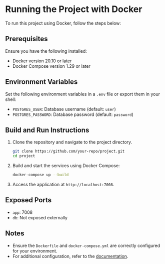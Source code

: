 # Running the Project with Docker

To run this project using Docker, follow the steps below:

## Prerequisites

Ensure you have the following installed:

- Docker version 20.10 or later
- Docker Compose version 1.29 or later

## Environment Variables

Set the following environment variables in a `.env` file or export them in your shell:

- `POSTGRES_USER`: Database username (default: `user`)
- `POSTGRES_PASSWORD`: Database password (default: `password`)

## Build and Run Instructions

1. Clone the repository and navigate to the project directory.

   ```bash
   git clone https://github.com/your-repo/project.git
   cd project
   ```

2. Build and start the services using Docker Compose:

   ```bash
   docker-compose up --build
   ```

3. Access the application at `http://localhost:7008`.

## Exposed Ports

- `app`: 7008
- `db`: Not exposed externally

## Notes

- Ensure the `Dockerfile` and `docker-compose.yml` are correctly configured for your environment.
- For additional configuration, refer to the [documentation](#documentation-community).
